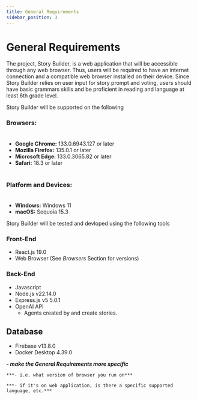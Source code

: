 ```yaml
---
title: General Requirements
sidebar_position: 3
---
```


# General Requirements
The project, Story Builder, is a web application that will be accessible through any web browser. Thus, users will be required to have an internet connection and a compatible web browser installed on their device.  Since Story Builder relies on user input for story prompt and voting, users should have basic grammars skills and be proficient in reading and language at least 6th grade level.


Story Builder will be supported on the following 
### Browsers: <br></br>
+ **Google Chrome:** 133.0.6943.127 or later
+ **Mozilla Firefox:** 135.0.1 or later
+ **Microsoft Edge:** 133.0.3065.82 or later
+ **Safari:** 18.3 or later <br></br>

### Platform and Devices: <br></br>
+ **Windows:** Windows 11
+ **macOS:** Sequoia 15.3

Story Builder will be tested and devloped using the following tools
### Front-End
+ React.js 19.0
+ Web Browser (See *Browsers* Section for versions)

### Back-End
+ Javascript
+ Node.js v22.14.0
+ Express.js v5 5.0.1
+ OpenAI API
    + Agents created by and create stories.

## Database
+ Firebase v13.8.0
+ Docker Desktop 4.39.0


***- make the General Requirements more specific***
    
    ***- i.e. what version of browser you run on***
    
    ***- if it's on web application, is there a specific supported language, etc.***
